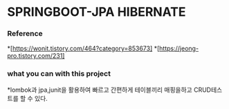 # SPRINGBOOT-JPA HIBERNATE

### Reference
*[https://wonit.tistory.com/464?category=853673]
*[https://jeong-pro.tistory.com/231]

### what you can with this project
*lombok과 jpa,junit을 활용하여 빠르고 간편하게 테이블끼리 매핑을하고 CRUD테스트를 할 수 있다.
